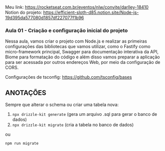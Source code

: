 Meu link: https://rocketseat.com.br/eventos/nlw/convite/darlley-18410
Notion do projeto: https://efficient-sloth-d85.notion.site/Node-js-19d395da577080d1857df227077f1b96

### Aula 01 - Criação e configuração inicial do projeto

Nessa aula, vamos criar o projeto com Node.js e realizar as primeiras configurações das bibliotecas que vamos utilizar, como o Fastify como micro-framework principal, Swagger para documentação interativa da API, Biome para formatação do código e além disso vamos preparar a aplicação para ser acessada por outros endereços Web, por meio da configuração de CORS.

Configurações de tsconfig: https://github.com/tsconfig/bases

## ANOTAÇÕES 

Sempre que alterar o schema ou criar uma tabela nova:
1. `npx drizzle-kit generate` (gera um arquivo .sql para gerar o banco de dados)
2. `npx drizzle-kit migrate` (cria a tabela no banco de dados)

ou

`npm run migrate`